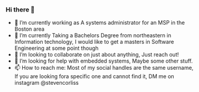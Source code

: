 ### Hi there 👋
- 🔭 I’m currently working as A systems administrator for an MSP in the Boston area
- 🌱 I’m currently Taking a Bachelors Degree from northeastern in Information technology, I would like to get a masters in Software Engineering at some point though
- 👯 I’m looking to collaborate on just about anything, Just reach out!
- 🤔 I’m looking for help with embedded systems, Maybe some other stuff. 
- 📫 How to reach me: Most of my social handles are the same username, If you are looking fora specific one and cannot find it, DM me on instagram @stevencorliss 



<!--
**stevencorliss/stevencorliss** is a ✨ _special_ ✨ repository because its `README.md` (this file) appears on your GitHub profile.
-->
